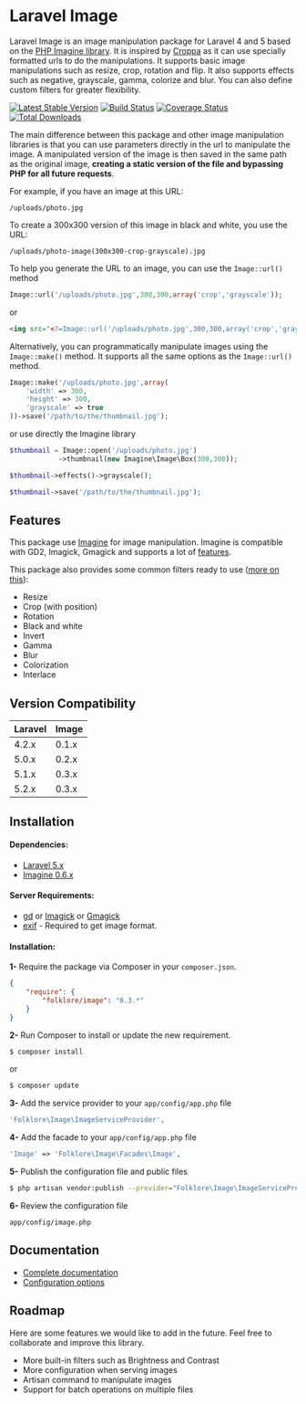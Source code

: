 # Laravel Image
Laravel Image is an image manipulation package for Laravel 4 and 5 based on the [PHP Imagine library](https://github.com/avalanche123/Imagine). It is inspired by [Croppa](https://github.com/BKWLD/croppa) as it can use specially formatted urls to do the manipulations. It supports basic image manipulations such as resize, crop, rotation and flip. It also supports effects such as negative, grayscale, gamma, colorize and blur. You can also define custom filters for greater flexibility.

[![Latest Stable Version](https://poser.pugx.org/folklore/image/v/stable.svg)](https://packagist.org/packages/folklore/image)
[![Build Status](https://travis-ci.org/Folkloreatelier/laravel-image.png?branch=master)](https://travis-ci.org/Folkloreatelier/laravel-image)
[![Coverage Status](https://coveralls.io/repos/Folkloreatelier/laravel-image/badge.svg?branch=v1&service=github)](https://coveralls.io/github/Folkloreatelier/laravel-image?branch=v1)
[![Total Downloads](https://poser.pugx.org/folklore/image/downloads.svg)](https://packagist.org/packages/folklore/image)

The main difference between this package and other image manipulation libraries is that you can use parameters directly in the url to manipulate the image. A manipulated version of the image is then saved in the same path as the original image, **creating a static version of the file and bypassing PHP for all future requests**.

For example, if you have an image at this URL:

    /uploads/photo.jpg

To create a 300x300 version of this image in black and white, you use the URL:

    /uploads/photo-image(300x300-crop-grayscale).jpg

To help you generate the URL to an image, you can use the `Image::url()` method

```php
Image::url('/uploads/photo.jpg',300,300,array('crop','grayscale'));
```

or

```html
<img src="<?=Image::url('/uploads/photo.jpg',300,300,array('crop','grayscale'))?>" />
```

Alternatively, you can programmatically manipulate images using the `Image::make()` method. It supports all the same options as the `Image::url()` method.

```php
Image::make('/uploads/photo.jpg',array(
	'width' => 300,
	'height' => 300,
	'grayscale' => true
))->save('/path/to/the/thumbnail.jpg');
```

or use directly the Imagine library

```php
$thumbnail = Image::open('/uploads/photo.jpg')
			->thumbnail(new Imagine\Image\Box(300,300));

$thumbnail->effects()->grayscale();

$thumbnail->save('/path/to/the/thumbnail.jpg');
```

## Features

This package use [Imagine](https://github.com/avalanche123/Imagine) for image manipulation. Imagine is compatible with GD2, Imagick, Gmagick and supports a lot of [features](http://imagine.readthedocs.org/en/latest/).

This package also provides some common filters ready to use ([more on this](https://github.com/Folkloreatelier/laravel-image/wiki/Image-filters)):
- Resize
- Crop (with position)
- Rotation
- Black and white
- Invert
- Gamma
- Blur
- Colorization
- Interlace

## Version Compatibility

 Laravel  | Image
:---------|:----------
 4.2.x    | 0.1.x
 5.0.x    | 0.2.x
 5.1.x    | 0.3.x
 5.2.x    | 0.3.x

## Installation

#### Dependencies:

* [Laravel 5.x](https://github.com/laravel/laravel)
* [Imagine 0.6.x](https://github.com/avalanche123/Imagine)

#### Server Requirements:

* [gd](http://php.net/manual/en/book.image.php) or [Imagick](http://php.net/manual/fr/book.imagick.php) or [Gmagick](http://www.php.net/manual/fr/book.gmagick.php)
* [exif](http://php.net/manual/en/book.exif.php) - Required to get image format.

#### Installation:

**1-** Require the package via Composer in your `composer.json`.
```json
{
	"require": {
		"folklore/image": "0.3.*"
	}
}
```

**2-** Run Composer to install or update the new requirement.

```bash
$ composer install
```

or

```bash
$ composer update
```

**3-** Add the service provider to your `app/config/app.php` file
```php
'Folklore\Image\ImageServiceProvider',
```

**4-** Add the facade to your `app/config/app.php` file
```php
'Image' => 'Folklore\Image\Facades\Image',
```

**5-** Publish the configuration file and public files

```bash
$ php artisan vendor:publish --provider="Folklore\Image\ImageServiceProvider"
```

**6-** Review the configuration file

```
app/config/image.php
```

## Documentation
* [Complete documentation](https://github.com/Folkloreatelier/image/wiki)
* [Configuration options](https://github.com/Folkloreatelier/image/wiki/Configuration-options)

## Roadmap
Here are some features we would like to add in the future. Feel free to collaborate and improve this library.

* More built-in filters such as Brightness and Contrast
* More configuration when serving images
* Artisan command to manipulate images
* Support for batch operations on multiple files
